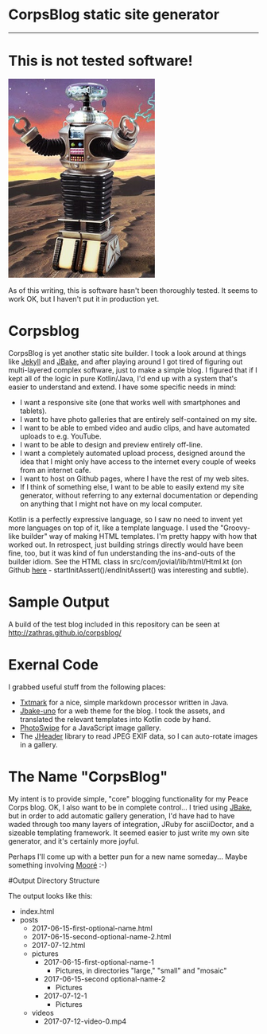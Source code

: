 # CorpsBlog static site generator
-------

# This is not tested software!
![Danger Image](test/images/danger.jpg "Danger!")

As of this writing, this is software hasn't been thoroughly tested.  It seems
to work OK, but I haven't put it in production yet.

# Corpsblog
CorpsBlog is yet another static site builder.  I took a look around at
things like [Jekyll](http://jekyllrb.com/) and [JBake](http://jbake.org/), 
and after playing around I got tired of
figuring out multi-layered complex software, just to make a simple blog.
I figured that if I kept all of the logic in pure Kotlin/Java, I'd end up
with a system that's easier to understand and extend.  I have some
specific needs in mind:

*  I want a responsive site (one that works well with smartphones
   and tablets).
*  I want to have photo galleries that are entirely self-contained on my site.
*  I want to be able to embed video and audio clips, and have automated
   uploads to e.g. YouTube.
*  I want to be able to design and preview entirely off-line.
*  I want a completely automated upload process, designed around the idea that
   I might only have access to the internet every couple of weeks from
   an internet cafe.
*  I want to host on Github pages, where I have the rest of my web sites.
*  If I think of something else, I want to be able to easily extend
   my site generator, without referring to any external documentation
   or depending on anything that I might not have on my local computer.

Kotlin is a perfectly expressive language, so I saw no need to invent yet
more languages on top of it, like a template language.  I used the
"Groovy-like builder" way of making HTML templates.  I'm pretty happy with
how that worked out.  In retrospect, just building strings directly would 
have been fine, too, but it was kind of fun understanding the ins-and-outs
of the builder idiom.  See the HTML class in
src/com/jovial/lib/html/Html.kt (on Github 
[here](https://github.com/zathras/corpsblog/blob/master/src/com/jovial/lib/html/Html.kt) - startInitAssert()/endInitAssert() was interesting and subtle).

# Sample Output

A build of the test blog included in this repository can be seen
at http://zathras.github.io/corpsblog/

# Exernal Code

I grabbed useful stuff from the following places:

*  [Txtmark](https://github.com/rjeschke/txtmark) for a nice, simple
   markdown processor written in Java.
*  [Jbake-uno](https://github.com/tisseurdetoile/jbake-uno) for a
   web theme for the blog.  I took the assets, and translated the
   relevant templates into Kotlin code by hand.
*  [PhotoSwipe](http://photoswipe.com/) for a JavaScript image gallery.
*  The [JHeader](https://sourceforge.net/projects/jheader/?source=directory )
   library to read JPEG EXIF data, so I can auto-rotate images in a gallery.

# The Name "CorpsBlog"

My intent is to provide simple, "core" blogging functionality for my Peace Corps
blog.   OK, I also want to be in complete control...  I tried using [JBake](http://jbake.org/), but in order
to add automatic gallery generation, I'd have had to have waded through too many layers
of integration, JRuby for asciiDoctor, and a sizeable templating framework.  It seemed easier to 
just write my own site generator, and it's certainly more joyful.

Perhaps I'll come up with a better pun for a new name someday...  Maybe something
involving [Mooré](https://en.wikipedia.org/wiki/Mossi_language) :-)

#Output Directory Structure

The output looks like this:

* index.html
* posts
  * 2017-06-15-first-optional-name.html
  * 2017-06-15-second-optional-name-2.html
  * 2017-07-12.html
  * pictures
    * 2017-06-15-first-optional-name-1
      * Pictures, in directories "large," "small" and "mosaic"
    * 2017-06-15-second optional-name-2
      * Pictures
    * 2017-07-12-1
      * Pictures
  * videos
     * 2017-07-12-video-0.mp4

